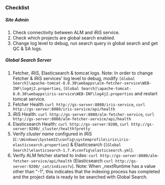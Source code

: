 ### Checklist
##### Site Admin
1. Check connectivity between ALM and iRiS service.
2. Check which projects are global search enabled.
3. Change log level to debug, run search query in global search and get QC & SA logs.

##### Global Search Server
1. Fetcher, iRiS, Elasticsearch & tomcat logs. Note: In order to change Fetcher & iRiS services' log level to debug, modify `[Global Search]\apache-tomcat-8.0.30\webapps\alm-fetcher-service\WEB-INF\log4j2.properties`, `[Global Search]\apache-tomcat-8.0.30\webapps\iris-service\WEB-INF\log4j2.properties` and restart tomcat service.
2. Fetcher Health `curl http://gs-server:8080/iris-service`, `curl http://gs-server:8080/iris-service/api/health`
3. iRiS Health: `curl http://gs-server:8080/alm-fetcher-service`, `curl http://gs-server:8080/alm-fetcher-service/api/health`
4. Elasticsearch Health: `curl http://gs-server:9200`, `curl http://gs-server:9200/_cluster/health?pretty`
5. Verify *cluster name* configured in iRiS (`C:\Windows\System32\config\systemprofile\iris\iris-elasticsearch.properties`) & Elasticsearch (`[Global Search]\elasticsearch-1.7.4\config\elasticsearch.yml`).
6. Verify ALM fetcher started to index: `curl http://gs-server:8080/alm-fetcher-service/api/health` (Elasticsearch `curl http://gs-server:9200/_cat/indices?v`). Note: When _nextRuntime has a value other than "-1", this indicates that the indexing process has completed and the project data is ready to be searched with Global Search.
